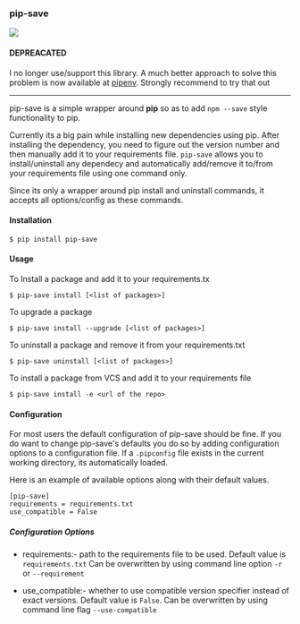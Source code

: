 ### pip-save

[<img src="https://img.shields.io/pypi/v/pip-save.svg">](https://pypi.python.org/pypi/pip-save)

#### DEPREACATED
I no longer use/support this library. A much better approach to solve this problem is now available at [pipenv](https://github.com/kennethreitz/pipenv). Strongly recommend to try that out

<hr />

pip-save is a simple wrapper around **pip** so as to add ```npm --save``` style functionality to pip.

Currently its a big pain while installing new dependencies using pip. After installing the dependency,
you need to figure out the version number and then manually add it to your requirements file.
``pip-save`` allows you to install/uninstall any dependecy and automatically add/remove
it to/from your requirements file using one command only.

Since its only a wrapper around pip install and uninstall commands,
it accepts all options/config as these commands.

#### Installation

	$ pip install pip-save

#### Usage

To Install a package and add it to your requirements.tx

	$ pip-save install [<list of packages>]

To upgrade a package

    $ pip-save install --upgrade [<list of packages>]

To uninstall a package and remove it from your requirements.txt

	$ pip-save uninstall [<list of packages>]

To install a package from VCS and add it to your requirements file

    $ pip-save install -e <url of the repo>


#### Configuration

For most users the default configuration of pip-save should be fine. If you do
want to change pip-save's defaults you do so by adding configuration options to
a configuration file. If a `.pipconfig` file exists in the current working
directory, its automatically loaded.

Here is an example of available options along with their default values.

    [pip-save]
    requirements = requirements.txt
    use_compatible = False


##### Configuration Options

* requirements:- path to the requirements file to be used. Default value is `requirements.txt`
Can be overwritten by using command line option `-r` or `--requirement`

* use_compatible:- whether to use compatible version specifier instead of exact versions.
Default value is `False`. Can be overwritten by using command line flag `--use-compatible`
